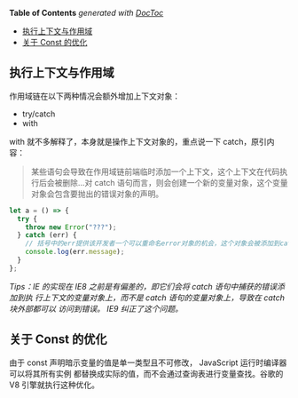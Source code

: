 <!-- START doctoc generated TOC please keep comment here to allow auto update -->
<!-- DON'T EDIT THIS SECTION, INSTEAD RE-RUN doctoc TO UPDATE -->
**Table of Contents**  *generated with [DocToc](https://github.com/thlorenz/doctoc)*

- [执行上下文与作用域](#%E6%89%A7%E8%A1%8C%E4%B8%8A%E4%B8%8B%E6%96%87%E4%B8%8E%E4%BD%9C%E7%94%A8%E5%9F%9F)
- [关于 Const 的优化](#%E5%85%B3%E4%BA%8E-const-%E7%9A%84%E4%BC%98%E5%8C%96)

<!-- END doctoc generated TOC please keep comment here to allow auto update -->

## 执行上下文与作用域

作用域链在以下两种情况会额外增加上下文对象：

- try/catch
- with

with 就不多解释了，本身就是操作上下文对象的，重点说一下 catch，原引内容：

> 某些语句会导致在作用域链前端临时添加一个上下文，这个上下文在代码执行后会被删除...对 catch 语句而言，则会创建一个新的变量对象，这个变量对象会包含要抛出的错误对象的声明。

```js
let a = () => {
  try {
    throw new Error("???");
  } catch (err) {
    // 括号中的err提供该开发者一个可以重命名error对象的机会，这个对象会被添加到catch块的上下文中
    console.log(err.message);
  }
};
```

_Tips：IE 的实现在 IE8 之前是有偏差的，即它们会将 catch 语句中捕获的错误添加到执
行上下文的变量对象上，而不是 catch 语句的变量对象上，导致在 catch 块外部都可以
访问到错误。 IE9 纠正了这个问题。_

## 关于 Const 的优化

由于 const 声明暗示变量的值是单一类型且不可修改， JavaScript 运行时编译器可以将其所有实例
都替换成实际的值，而不会通过查询表进行变量查找。谷歌的 V8 引擎就执行这种优化。
